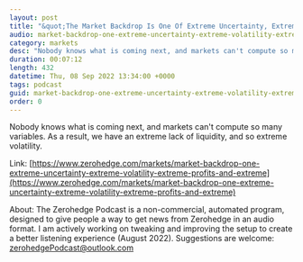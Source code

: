 ```yaml
---
layout: post
title: "&quot;The Market Backdrop Is One Of Extreme Uncertainty, Extreme Volatility, Extreme Profits, And Extreme Desperation&quot;"
audio: market-backdrop-one-extreme-uncertainty-extreme-volatility-extreme-profits-and-extreme-0
category: markets
desc: "Nobody knows what is coming next, and markets can't compute so many variables. As a result, we have an extreme lack of liquidity, and so extreme volatility."
duration: 00:07:12
length: 432
datetime: Thu, 08 Sep 2022 13:34:00 +0000
tags: podcast
guid: market-backdrop-one-extreme-uncertainty-extreme-volatility-extreme-profits-and-extreme-0
order: 0
---
```

Nobody knows what is coming next, and markets can't compute so many variables. As a result, we have an extreme lack of liquidity, and so extreme volatility.

Link: [https://www.zerohedge.com/markets/market-backdrop-one-extreme-uncertainty-extreme-volatility-extreme-profits-and-extreme](https://www.zerohedge.com/markets/market-backdrop-one-extreme-uncertainty-extreme-volatility-extreme-profits-and-extreme)

About: The Zerohedge Podcast is a non-commercial, automated program, designed to give people a way to get news from Zerohedge in an audio format.  I am actively working on tweaking and improving the setup to create a better listening experience (August 2022).  Suggestions are welcome: [zerohedgePodcast@outlook.com](mailto:zerohedgePodcast@outlook.com)
